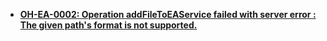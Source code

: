 * **[OH-EA-0002: Operation addFileToEAService failed with server error : The given path's format is not supported.](ea/oh-ea-0002.md)**


